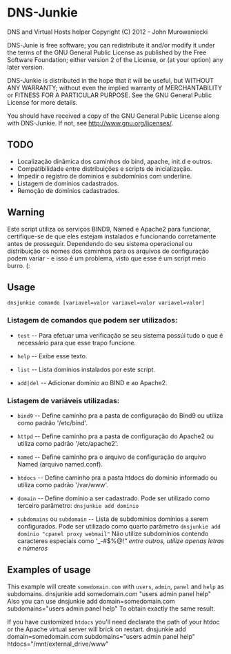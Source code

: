 DNS-Junkie
==========

DNS and Virtual Hosts helper
Copyright (C) 2012 - John Murowaniecki

DNS-Junie is free software; you can redistribute it and/or modify it under the terms of the GNU General Public License as published by the Free Software Foundation; either version 2 of the License, or (at your option) any later version.

DNS-Junkie is distributed in the hope that it will be useful, but WITHOUT ANY WARRANTY; without even the implied warranty of MERCHANTABILITY or FITNESS FOR A PARTICULAR PURPOSE.  See the GNU General Public License for more details.

You should have received a copy of the GNU General Public License along with DNS-Junkie. If not, see <http://www.gnu.org/licenses/>.


TODO
-----
- Localização dinâmica dos caminhos do bind, apache, init.d e outros.
- Compatibilidade entre distribuições e scripts de inicialização.
- Impedir o registro de domínios e subdomínios com underline.
- Listagem de domínios cadastrados.
- Remoção de domínios cadastrados.

Warning
-------
Este script utiliza os serviços BIND9, Named e Apache2 para funcionar, certifique-se de que eles estejam instalados e funcionando corretamente antes de prosseguir. Dependendo do seu sistema operacional ou distribuição os nomes dos caminhos para os arquivos de configuração podem variar - e isso é um problema, visto que esse é um script meio burro. (:

Usage
-----
	dnsjunkie comando [variavel=valor variavel=valor variavel=valor]

### Listagem de comandos que podem ser utilizados:
* `test` -- Para efetuar uma verificação se seu sistema possúi tudo o que é necessário para que esse trapo funcione.

* `help` -- Exibe esse texto.

* `list` -- Lista domínios instalados por este script.

* `add|del` -- Adicionar domínio ao BIND e ao Apache2.

### Listagem de variáveis utilizadas:
* `bind9` -- Define caminho pra a pasta de configuração do Bind9 ou utiliza como padrão '/etc/bind'.

* `httpd` -- Define caminho pra a pasta de configuração do Apache2 ou utiliza como padrão '/etc/apache2'.

* `named` -- Define caminho pra o arquivo de configuração do arquivo Named (arquivo named.conf).

* `htdocs` -- Define caminho pra a pasta htdocs do domínio informado ou utiliza como padrão '/var/www'.

* `domain` -- Define domínio a ser cadastrado. Pode ser utilizado como terceiro parâmetro: `dnsjunkie add domínio`

* `subdomains` ou `subdomain` -- Lista de subdomínios domínios a serem configurados. Pode ser utilizado como quarto parâmetro `dnsjunkie add domínio "cpanel proxy webmail"`
Não utilize subdomínios contendo caracteres especiais como '_-#$%@!*" entre outros, utilize apenas letras e números*

Examples of usage
-----------------
This example will create `somedomain.com` with `users`, `admin`, `panel` and `help` as subdomains.
    dnsjunkie add somedomain.com "users admin panel help"
Also you can use 
    dnsjunkie add domain=somedomain.com subdomains="users admin panel help"
To obtain exactly the same result.

If you have customized `htdocs` you'll need declarate the path of your htdoc or the Apache virtual server will brick on restart.
	dnsjunkie add domain=somedomain.com subdomains="users admin panel help" htdocs="/mnt/external_drive/www"
